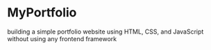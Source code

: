 # MyPortfolio
building a simple portfolio website using HTML, CSS, and JavaScript without using any frontend framework
